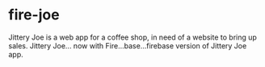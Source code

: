 fire-joe
========
Jittery Joe is a web app for a coffee shop, in need of a website to bring up sales. 
Jittery Joe... now with Fire...base...firebase version of Jittery Joe app.

